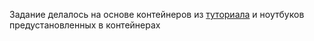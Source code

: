Задание делалось на основе контейнеров из [туториала](https://iceberg.apache.org/spark-quickstart/) и ноутбуков предустановленных в контейнерах
 
